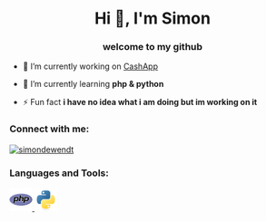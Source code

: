 <h1 align="center">Hi 👋, I'm Simon</h1>
<h3 align="center">welcome to my github</h3>

- 🔭 I’m currently working on [CashApp](https://github.com/smon99/CashApp)

- 🌱 I’m currently learning **php & python**

- ⚡ Fun fact **i have no idea what i am doing but im working on it**

<h3 align="left">Connect with me:</h3>
<p align="left">
<a href="https://instagram.com/simondewendt" target="blank"><img align="center" src="https://raw.githubusercontent.com/rahuldkjain/github-profile-readme-generator/master/src/images/icons/Social/instagram.svg" alt="simondewendt" height="30" width="40" /></a>
</p>

<h3 align="left">Languages and Tools:</h3>
<p align="left"> <a href="https://www.php.net" target="_blank" rel="noreferrer"> <img src="https://raw.githubusercontent.com/devicons/devicon/master/icons/php/php-original.svg" alt="php" width="40" height="40"/> </a> <a href="https://www.python.org" target="_blank" rel="noreferrer"> <img src="https://raw.githubusercontent.com/devicons/devicon/master/icons/python/python-original.svg" alt="python" width="40" height="40"/> </a> </p>
